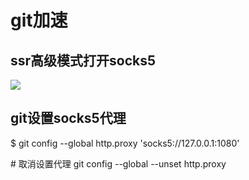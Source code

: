 # git加速

## ssr高级模式打开socks5

![](http://image-picgo.test.upcdn.net/img/20191214003628.png)

## git设置socks5代理
$ git config --global http.proxy 'socks5://127.0.0.1:1080'  

\# 取消设置代理
git config --global --unset http.proxy